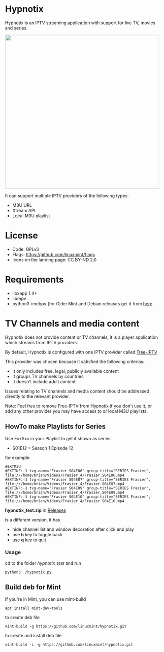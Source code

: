 # Hypnotix

Hypnotix is an IPTV streaming application with support for live TV, movies and series.

<img src="https://user-images.githubusercontent.com/1138515/99553152-b8bac780-29b5-11eb-9d75-8756ed7581b6.png" width="500" />

It can support multiple IPTV providers of the following types:

- M3U URL
- Xtream API
- Local M3U playlist

# License

- Code: GPLv3
- Flags: https://github.com/linuxmint/flags
- Icons on the landing page: CC BY-ND 2.0

# Requirements

- libxapp 1.4+
- libmpv
- python3-imdbpy (for Older Mint and Debian releases get it from [here](https://packages.ubuntu.com/focal/all/python3-imdbpy/download)

# TV Channels and media content

Hypnotix does not provide content or TV channels, it is a player application which streams from IPTV providers.

By default, Hypnotix is configured with one IPTV provider called [Free-IPTV](https://github.com/Free-IPTV/Countries)

This provider was chosen because it satisfied the following criterias:

- It only includes free, legal, publicly available content
- It groups TV channels by countries
- It doesn't include adult content

Issues relating to TV channels and media content should be addressed directly to the relevant provider.

Note: Feel free to remove Free-IPTV from Hypnotix if you don't use it, or add any other provider you may have access to or local M3U playlists.

## HowTo make Playlists for Series

Use ExxSxx in your Playlist to get it shown as series.

- S01E12 = Season 1 Episode 12

for example:

```
#EXTM3U
#EXTINF:-1 tvg-name="Frasier S04E06" group-title="SERIES Frasier",
file:///home/brian/Videos/Frasier_4/Frasier.S04E06.mp4
#EXTINF:-1 tvg-name="Frasier S04E07" group-title="SERIES Frasier",
file:///home/brian/Videos/Frasier_4/Frasier.S04E07.mp4
#EXTINF:-1 tvg-name="Frasier S04E09" group-title="SERIES Frasier",
file:///home/brian/Videos/Frasier_4/Frasier.S04E09.mp4
#EXTINF:-1 tvg-name="Frasier S04E10" group-title="SERIES Frasier",
file:///home/brian/Videos/Frasier_4/Frasier.S04E10.mp4
```

__hypnotix_test.zip__ in [Releases](https://github.com/Axel-Erfurt/hypnotix/releases)

is a different version, it has

- hide channel list and window decoration after click and play
- use __h__ key to toggle back
- use __q__ key to quit

### Usage 

cd to the folder _hypnotix_test_ and run

```python3 ./hypnotix.py```


## Build deb for Mint

If you're in Mint, you can use mint-build

```
apt install mint-dev-tools
```
to create deb file
```
mint-build -g https://github.com/linuxmint/hypnotix.git
```

to create and install deb file
```
mint-build -i -g https://github.com/linuxmint/hypnotix.git
```

